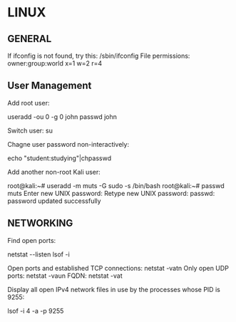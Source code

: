 # LINUX

GENERAL
-------

If ifconfig is not found, try this: /sbin/ifconfig
File permissions: owner:group:world x=1 w=2 r=4


User Management
---------------

Add root user:

useradd -ou 0 -g 0 john
passwd john

Switch user: su

Chagne user password non-interactively:

echo "student:studying"|chpasswd

Add another non-root Kali user:

root@kali:~# useradd -m muts -G sudo -s /bin/bash
root@kali:~# passwd muts
Enter new UNIX password:
Retype new UNIX password:
passwd: password updated successfully


NETWORKING
----------

Find open ports:

netstat --listen
lsof -i

Open ports and established TCP connections: netstat -vatn
Only open UDP ports: netstat -vaun
FQDN: netstat -vat

Display all open IPv4 network files in use by the processes whose PID is 9255:

lsof -i 4 -a -p 9255